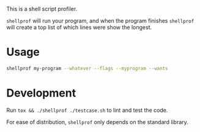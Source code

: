 This is a shell script profiler.

`shellprof` will run your program, and when the program finishes `shellprof`
will create a top list of which lines were show the longest.

# Usage
```sh
shellprof my-program --whatever --flags --myprogram --wants
```

# Development
Run `tox && ./shellprof ./testcase.sh` to lint and test the code.

For ease of distribution, `shellprof` only depends on the standard library.
